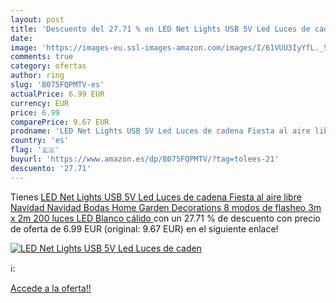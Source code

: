 ```yaml
---
layout: post
title: 'Descuento del 27.71 % en LED Net Lights USB 5V Led Luces de caden'
date: 
image: 'https://images-eu.ssl-images-amazon.com/images/I/61VUU3IyYfL._SL200_.jpg'
comments: true
category: ofertas
author: ring
slug: 'B075FQPMTV-es'
actualPrice: 6.99 EUR
currency: EUR
price: 6.99
comparePrice: 9.67 EUR
prodname: 'LED Net Lights USB 5V Led Luces de cadena Fiesta al aire libre Navidad Navidad Bodas Home Garden Decorations 8 modos de flasheo 3m x 2m 200 luces LED  Blanco cálido '
country: 'es'
flag: '🇪🇸'
buyurl: 'https://www.amazon.es/dp/B075FQPMTV/?tag=tolees-21'
descuento: '27.71'
---
```


Tienes [LED Net Lights USB 5V Led Luces de cadena Fiesta al aire libre Navidad Navidad Bodas Home Garden Decorations 8 modos de flasheo 3m x 2m 200 luces LED  Blanco cálido ](https://www.amazon.es/dp/B075FQPMTV/?tag=tolees-21) con un 27.71 % de descuento con precio de oferta de 6.99 EUR (original: 9.67 EUR) en el siguiente enlace!

[![LED Net Lights USB 5V Led Luces de caden](https://images-eu.ssl-images-amazon.com/images/I/61VUU3IyYfL._SL200_.jpg)](https://www.amazon.es/dp/B075FQPMTV/?tag=tolees-21)

ℹ️:


[Accede a la oferta!!](https://www.amazon.es/dp/B075FQPMTV/?tag=tolees-21)
